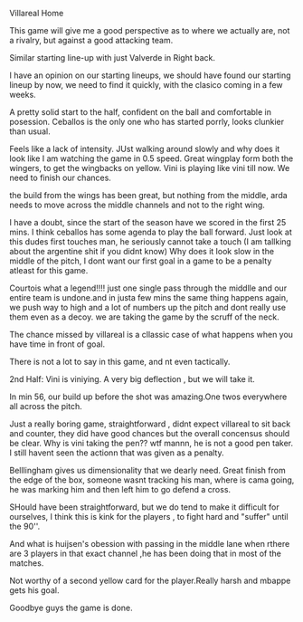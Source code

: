 Villareal Home

This game will give me a good perspective as to where we actually are, not a rivalry, but against a good attacking team.

Similar starting line-up with just Valverde in Right back. 

I have an opinion on our starting lineups, we should have found our starting lineup by now, we need to find it quickly, with the clasico coming in a few weeks.

A pretty solid start to the half, confident on the ball and comfortable in posession. Ceballos is the only one who has started porrly, looks clunkier than usual.

Feels like a lack of intensity. JUst walking around slowly and why does it look like I am watching the game in 0.5 speed.
Great wingplay form both the wingers, to get the wingbacks on yellow.
Vini is playing like vini till now. We need to finish our chances.

the build from the wings has been great, but nothing from the middle, arda needs to move across the middle channels and not to the right wing.

I have a doubt, since the start of the season have we scored in the first 25 mins. I think ceballos has some agenda to play the ball forward. Just look at this dudes first touches man, he seriously cannot take a touch (I am tallking about the argentine shit  if you didnt know) Why does it look slow in the middle of the pitch, I dont want our first goal in a game to be a penalty atleast for this game.

Courtois what a legend!!!!
just one single pass through the middlle and our entire team is undone.and in justa few mins the same thing happens again, we push way to high and a lot of numbers up the pitch and dont really use them even as a decoy. we are taking the game by the scruff of the neck.

The chance missed by villareal is a cllassic case of what happens when you have  time in front of goal.

There is not a lot to say in this game, and nt even tactically.

2nd Half:
Vini is viniying. A very big deflection , but we will take it.

In min 56, our build up before the shot was amazing.One twos everywhere all across the pitch.

Just a really boring game, straightforward , didnt expect villareal to sit back and counter, they did have good chances but the overall concensus should be clear. Why is vini taking the pen?? wtf mannn, he is not a good pen taker. I still havent seen the actionn that was given as a penalty.

Belllingham gives us dimensionality that we dearly need.
Great finish from the edge of the box, someone wasnt tracking his man, where is cama going, he was marking him and then left him to go defend a cross.

SHould have been straightforward, but we do tend to make it difficult for ourselves, I think this is kink for the players , to fight hard and "suffer" until the 90''.

And what is huijsen's obession with passing in the middle lane when rthere are 3 players in that exact channel ,he has been doing that in most of the matches.

Not worthy of a second yellow card for the player.Really harsh and mbappe gets his goal.

Goodbye guys the game is done. 
